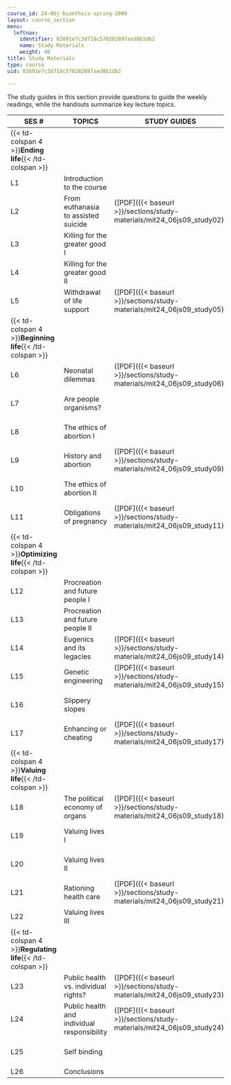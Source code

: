 ```yaml
---
course_id: 24-06j-bioethics-spring-2009
layout: course_section
menu:
  leftnav:
    identifier: 02691e7c3d718c570282897aed8b1db2
    name: Study Materials
    weight: 40
title: Study Materials
type: course
uid: 02691e7c3d718c570282897aed8b1db2

---
```


The study guides in this section provide questions to guide the weekly readings, while the handouts summarize key lecture topics.

| SES # | TOPICS | STUDY GUIDES | HANDOUTS |
| --- | --- | --- | --- |
| {{< td-colspan 4 >}}**Ending life**{{< /td-colspan >}} ||||
| L1 | Introduction to the course | &nbsp; |
| L2 | From euthanasia to assisted suicide | ([PDF]({{< baseurl >}}/sections/study-materials/mit24_06js09_study02)) | &nbsp; |
| L3 | Killing for the greater good I | &nbsp; | ([PDF]({{< baseurl >}}/sections/study-materials/mit24_06js09_handout03)) |
| L4 | Killing for the greater good II | &nbsp; | ([PDF]({{< baseurl >}}/sections/study-materials/mit24_06js09_handout04)) |
| L5 | Withdrawal of life support | ([PDF]({{< baseurl >}}/sections/study-materials/mit24_06js09_study05)) | &nbsp; |
| {{< td-colspan 4 >}}**Beginning life**{{< /td-colspan >}} ||||
| L6 | Neonatal dilemmas | ([PDF]({{< baseurl >}}/sections/study-materials/mit24_06js09_study06)) | &nbsp; |
| L7 | Are people organisms? | &nbsp; | ([PDF]({{< baseurl >}}/sections/study-materials/mit24_06js09_handout07)) |
| L8 | The ethics of abortion I | &nbsp; | ([PDF]({{< baseurl >}}/sections/study-materials/mit24_06js09_handout08)) |
| L9 | History and abortion | ([PDF]({{< baseurl >}}/sections/study-materials/mit24_06js09_study09)) | &nbsp; |
| L10 | The ethics of abortion II | &nbsp; | ([PDF]({{< baseurl >}}/sections/study-materials/mit24_06js09_handout10)) |
| L11 | Obligations of pregnancy | ([PDF]({{< baseurl >}}/sections/study-materials/mit24_06js09_study11)) | &nbsp; |
| {{< td-colspan 4 >}}**Optimizing life**{{< /td-colspan >}} ||||
| L12 | Procreation and future people I | &nbsp; | ([PDF]({{< baseurl >}}/sections/study-materials/mit24_06js09_handout12)) |
| L13 | Procreation and future people II | &nbsp; | ([PDF]({{< baseurl >}}/sections/study-materials/mit24_06js09_handout13)) |
| L14 | Eugenics and its legacies | ([PDF]({{< baseurl >}}/sections/study-materials/mit24_06js09_study14)) | &nbsp; |
| L15 | Genetic engineering | ([PDF]({{< baseurl >}}/sections/study-materials/mit24_06js09_study15)) | &nbsp; |
| L16 | Slippery slopes | &nbsp; | ([PDF]({{< baseurl >}}/sections/study-materials/mit24_06js09_handout16)) |
| L17 | Enhancing or cheating | ([PDF]({{< baseurl >}}/sections/study-materials/mit24_06js09_study17)) | &nbsp; |
| {{< td-colspan 4 >}}**Valuing life**{{< /td-colspan >}} ||||
| L18 | The political economy of organs | ([PDF]({{< baseurl >}}/sections/study-materials/mit24_06js09_study18)) | &nbsp; |
| L19 | Valuing lives I | &nbsp; | ([PDF]({{< baseurl >}}/sections/study-materials/mit24_06js09_handout19)) |
| L20 | Valuing lives II | &nbsp; | ([PDF]({{< baseurl >}}/sections/study-materials/mit24_06js09_handout20)) |
| L21 | Rationing health care | ([PDF]({{< baseurl >}}/sections/study-materials/mit24_06js09_study21)) | &nbsp; |
| L22 | Valuing lives III | &nbsp; |
| {{< td-colspan 4 >}}**Regulating life**{{< /td-colspan >}} ||||
| L23 | Public health vs. individual rights? | ([PDF]({{< baseurl >}}/sections/study-materials/mit24_06js09_study23)) | &nbsp; |
| L24 | Public health and individual responsibility | ([PDF]({{< baseurl >}}/sections/study-materials/mit24_06js09_study24)) | &nbsp; |
| L25 | Self binding | &nbsp; | ([PDF]({{< baseurl >}}/sections/study-materials/mit24_06js09_handout25)) |
| L26 | Conclusions | &nbsp; |